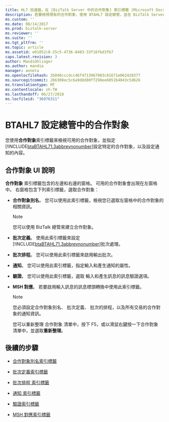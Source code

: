 ```yaml
---
title: HL7 加速器，在 [BizTalk Server 中的合作對象] 索引標籤 |Microsoft Docs
description: 若要檢視現有的合作對象，使用 BTAHL7 設定總管，並在 BizTalk Server 中設定通知
ms.custom: ''
ms.date: 08/14/2017
ms.prod: biztalk-server
ms.reviewer: ''
ms.suite: ''
ms.tgt_pltfrm: ''
ms.topic: article
ms.assetid: e01052c8-25c5-4736-8403-33f16fbd3fb7
caps.latest.revision: 3
author: MandiOhlinger
ms.author: mandia
manager: anneta
ms.openlocfilehash: 2b048cccdcc46f4713967003c81671e062420377
ms.sourcegitcommit: 266308ec5c6a9d8d80ff298ee6051b4843c5d626
ms.translationtype: MT
ms.contentlocale: zh-TW
ms.lasthandoff: 06/27/2018
ms.locfileid: "36976311"
---
```

# <a name="parties-in-btahl7-configuration-explorer"></a>BTAHL7 設定總管中的合作對象
您使用**合作對象**索引標籤來檢視可用的合作對象，並指定[!INCLUDE[btaBTAHL71.3abbrevnonumber](../../includes/btabtahl71-3abbrevnonumber-md.md)]設定特定的合作對象，以及設定通知的內容。 

## <a name="parties-ui-explained"></a>合作對象 UI 說明
**合作對象** 索引標籤包含的左邊和右邊的窗格。 可用的合作對象會出現在左窗格中。 右窗格包含下列索引標籤，選取合作對象：  
  
- **合作對象別名**。 您可以使用此索引標籤，檢視您已選取左窗格中的合作對象的相關資訊。  
  
  > [!NOTE]
  >  您可以使用 BizTalk 總管來建立合作對象。  
  
- **批次定義**。 使用此索引標籤來設定[!INCLUDE[btaBTAHL71.3abbrevnonumber](../../includes/btabtahl71-3abbrevnonumber-md.md)]批次處理。  
  
- **批次排程**。 您可以使用此索引標籤來啟用輸出批次。  
  
- **通知**。 您可以使用此索引標籤，指定輸入和產生通知的屬性。  
  
- **驗證**。 您可以使用此索引標籤，選取 輸入和產生訊息的訊息驗證選項。  
  
- **MSH 對應**。 若要啟用輸入訊息的訊息標頭轉換中使用此索引標籤。  
  
  > [!NOTE]
  >  您必須設定合作對象別名、 批次定義、 批次的排程，以及所有交易的合作對象的通知資訊。  
  > 
  >  您可以重新整理 合作對象 清單中，按下 F5，或以滑鼠右鍵按一下合作對象 清單中，並選取**重新整理**。  
  
## <a name="next-steps"></a>後續的步驟  
  
-   [合作對象別名索引標籤](../../adapters-and-accelerators/accelerator-hl7/party-aliases-tab.md)  
  
-   [批次定義索引標籤](../../adapters-and-accelerators/accelerator-hl7/batch-definition-tab.md)  
  
-   [批次排程 索引標籤](../../adapters-and-accelerators/accelerator-hl7/batch-schedule-tab.md)  
  
-   [通知 索引標籤](../../adapters-and-accelerators/accelerator-hl7/acknowledgment-tab.md)  
  
-   [驗證索引標籤](../../adapters-and-accelerators/accelerator-hl7/validation-tab.md)  
  
-   [MSH 對應索引標籤](../../adapters-and-accelerators/accelerator-hl7/msh-map-tab.md)